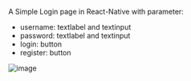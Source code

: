 A Simple Login page in React-Native with parameter:
- username: textlabel and textinput
- password: textlabel and textinput
- login: button
- register: button


![image](https://user-images.githubusercontent.com/90629108/229974678-2b5d7464-8c52-46a4-a7d6-9af70d8c297b.png)
